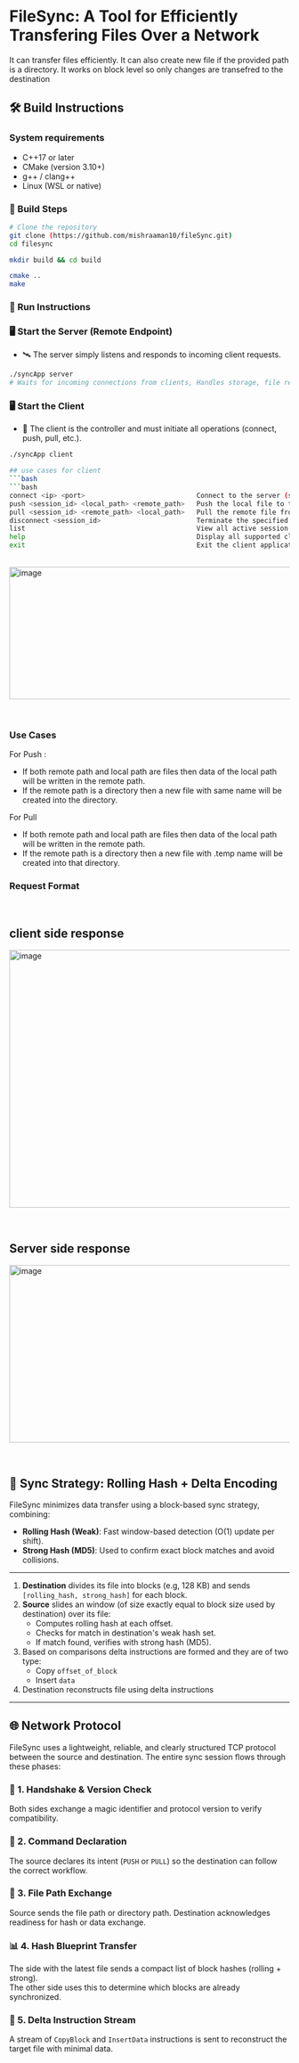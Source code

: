 # FileSync: A Tool for Efficiently Transfering Files Over a Network

It can transfer files efficiently. It can also create new file if the provided path is a directory. It works on block level so only changes are transefred to the destination

## 🛠️ Build Instructions

### System requirements
- C++17 or later
- CMake (version 3.10+)
- g++ / clang++
- Linux (WSL or native)



### 🔧 Build Steps

```bash
# Clone the repository
git clone (https://github.com/mishraaman10/fileSync.git)
cd filesync

mkdir build && cd build

cmake ..
make
```

### 🚀 Run Instructions

### 🖥️ Start the Server (Remote Endpoint)
- 🛰️ The server simply listens and responds to incoming client requests.
```bash
./syncApp server
# Waits for incoming connections from clients, Handles storage, file retrieval, and synchronization requests.
```

### 🖥️ Start the Client
- 🧭 The client is the controller and must initiate all operations (connect, push, pull, etc.).
```bash
./syncApp client

## use cases for client
```bash
```bash
connect <ip> <port>                            Connect to the server (supports up to 3 concurrent sessions) for same device use (connect 127.0.0.1 8080)
push <session_id> <local_path> <remote_path>   Push the local file to the server, efficiently overwriting the remote file
pull <session_id> <remote_path> <local_path>   Pull the remote file from the server, efficiently overwriting the local file
disconnect <session_id>                        Terminate the specified session with the server
list                                           View all active session IDs with their connection details
help                                           Display all supported client commands
exit                                           Exit the client application gracefully


```
&nbsp;
&nbsp; 
&nbsp; 
<img width="1185" height="238" alt="image" src="https://github.com/user-attachments/assets/79b9ca5b-aa11-403e-9dd3-f764da8cdfdb" />

&nbsp; 
&nbsp; 
&nbsp; 



### Use Cases

For Push : 
- If both remote path and local path are files then data of the local path will be written in the remote path.
- If the remote path is a directory then a new file with same name will be created into the directory.

For Pull 
- If both remote path and local path are files then data of the local path will be written in the remote path.
- If the remote path is a directory then a new file with .temp name will be created into that directory.
&nbsp;
&nbsp;

### Request Format
&nbsp; 

## client side response

<img width="1417" height="463" alt="image" src="https://github.com/user-attachments/assets/2e142ce2-3bd5-4acb-a731-49a35ce24aae" />


&nbsp;
&nbsp; 

## Server side response 
<img width="1466" height="319" alt="image" src="https://github.com/user-attachments/assets/1edc1ecd-d589-486d-b9ac-e358998d7700" />

&nbsp; 
&nbsp; 




## 🧠 Sync Strategy: Rolling Hash + Delta Encoding

FileSync minimizes data transfer using a block-based sync strategy, combining:

- **Rolling Hash (Weak)**: Fast window-based detection (O(1) update per shift).
- **Strong Hash (MD5)**: Used to confirm exact block matches and avoid collisions.

---
1. **Destination** divides its file into blocks (e.g, 128 KB) and sends `[rolling_hash, strong_hash]` for each block.
2. **Source** slides an window (of size exactly equal to block size used by destination) over its file:
   - Computes rolling hash at each offset.
   - Checks for match in destination's weak hash set.
   - If match found, verifies with strong hash (MD5).
3. Based on comparisons delta instructions are formed and they are of two type:
   - Copy `offset_of_block`
   - Insert `data`
4. Destination reconstructs file using delta instructions

---

## 🌐 Network Protocol

FileSync uses a lightweight, reliable, and clearly structured TCP protocol between the source and destination. The entire sync session flows through these phases:

### 🔗 1. Handshake & Version Check
Both sides exchange a magic identifier and protocol version to verify compatibility.

### 📢 2. Command Declaration
The source declares its intent (`PUSH` or `PULL`) so the destination can follow the correct workflow.

### 📂 3. File Path Exchange
Source sends the file path or directory path. Destination acknowledges readiness for hash or data exchange.

### 📊 4. Hash Blueprint Transfer
The side with the latest file sends a compact list of block hashes (rolling + strong).  
The other side uses this to determine which blocks are already synchronized.

### 🧩 5. Delta Instruction Stream
A stream of `CopyBlock` and `InsertData` instructions is sent to reconstruct the target file with minimal data.











